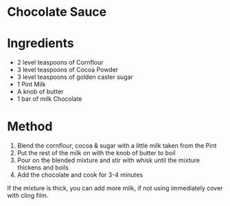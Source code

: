 # Chocolate Sauce

Ingredients
===========
- 2 level teaspoons of Cornflour
- 3 level teaspoons of Cocoa Powder
- 3 level teaspoons of golden caster sugar
- 1 Pint Milk
- A knob of butter
- 1 bar of milk Chocolate

Method
======
1. Blend the cornflour, cocoa & sugar with a little milk taken from the Pint
2. Put the rest of the milk on with the knob of butter to boil
3. Pour on the blended mixture and stir with  whisk until the mixture thickens and boils
4. Add the chocolate and cook for 3-4 minutes

If the mixture is thick, you can add more milk, if not using immediately cover with cling film.
